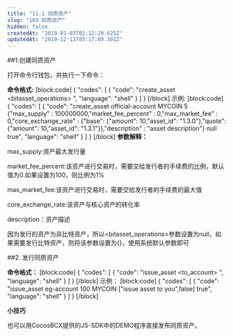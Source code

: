 ```yaml
---
title: "11.1 同质资产"
slug: "101-同质资产"
hidden: false
createdAt: "2019-01-03T02:12:20.625Z"
updatedAt: "2019-12-13T03:17:09.301Z"
---
```

##1.创建同质资产  

打开命令行钱包，并执行一下命令：

**命令格式:** 
[block:code]
{
  "codes": [
    {
      "code": "create_asset <issuer> <symbol> <precision> <common> <bitasset_operations> <broadcast>",
      "language": "shell"
    }
  ]
}
[/block]
  示例:
[block:code]
{
  "codes": [
    {
      "code": "create_asset official-account MYCOIN 5 {\"max_supply\" : 100000000,\"market_fee_percent\" : 0,\"max_market_fee\" : 0,\"core_exchange_rate\" : {\"base\": {\"amount\": 10,\"asset_id\": \"1.3.0\"},\"quote\": {\"amount\": 10,\"asset_id\": \"1.3.1\"}},\"description\" : \"asset description\"} null true",
      "language": "shell"
    }
  ]
}
[/block]
**参数解释：**
 
max_supply:资产最大发行量

market_fee_percent:该资产进行交易时，需要交给发行者的手续费的比例，默认值为0.如果设置为100，则比例为1%

max_market_fee:该资产进行交易时，需要交给发行者的手续费的最大值

core_exchange_rate:该资产与核心资产的转化率

description：资产描述

因为发行的资产为非比特资产，所以<bitasset_operations>参数设置为null，如果需要发行比特资产，则将该参数设置为{}，使用系统默认参数即可


##2. 发行同质资产

**命令格式：** 
[block:code]
{
  "codes": [
    {
      "code": "issue_asset <to_account> <amount> <symbol> <memo> <broadcast>",
      "language": "shell"
    }
  ]
}
[/block]
  示例：
[block:code]
{
  "codes": [
    {
      "code": "issue_asset eg-account 100 MYCOIN [“issue asset to you”,false] true",
      "language": "shell"
    }
  ]
}
[/block]

**小技巧**

也可以用CocosBCX提供的JS-SDK中的DEMO程序直接发布同质资产。